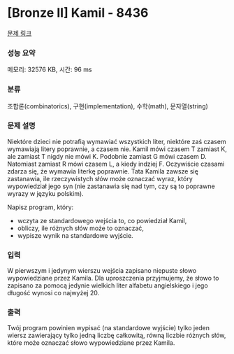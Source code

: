 # [Bronze II] Kamil - 8436 

[문제 링크](https://www.acmicpc.net/problem/8436) 

### 성능 요약

메모리: 32576 KB, 시간: 96 ms

### 분류

조합론(combinatorics), 구현(implementation), 수학(math), 문자열(string)

### 문제 설명

<p>Niektóre dzieci nie potrafią wymawiać wszystkich liter, niektóre zaś czasem wymawiają litery poprawnie, a czasem nie. Kamil mówi czasem T zamiast K, ale zamiast T nigdy nie mówi K. Podobnie zamiast G mówi czasem D. Natomiast zamiast R mówi czasem L, a kiedy indziej F. Oczywiście czasami zdarza się, że wymawia literkę poprawnie. Tata Kamila zawsze się zastanawia, ile rzeczywistych słów może oznaczać wyraz, który wypowiedział jego syn (nie zastanawia się nad tym, czy są to poprawne wyrazy w języku polskim).</p>

<p>Napisz program, który:</p>

<ul>
	<li>wczyta ze standardowego wejścia to, co powiedział Kamil,</li>
	<li>obliczy, ile różnych słów może to oznaczać,</li>
	<li>wypisze wynik na standardowe wyjście.</li>
</ul>

### 입력 

 <p>W pierwszym i jedynym wierszu wejścia zapisano niepuste słowo wypowiedziane przez Kamila. Dla uproszczenia przyjmujemy, że słowo to zapisano za pomocą jedynie wielkich liter alfabetu angielskiego i jego długość wynosi co najwyżej 20.</p>

### 출력 

 <p>Twój program powinien wypisać (na standardowe wyjście) tylko jeden wiersz zawierający tylko jedną liczbę całkowitą, równą liczbie różnych słów, które może oznaczać słowo wypowiedziane przez Kamila.</p>

